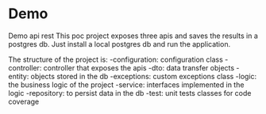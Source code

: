 # Demo
Demo api rest This poc project exposes three apis and saves the results in a postgres db. Just install a local postgres
db and run the application.

The structure of the project is:
-configuration: configuration class -controller: controller that exposes the apis -dto: data transfer objects -entity: objects stored in the db -exceptions: custom exceptions class -logic: the business
logic of the project -service: interfaces implemented in the logic -repository: to persist data in the db -test: unit
tests classes for code coverage
